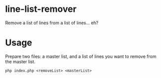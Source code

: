 # line-list-remover
Remove a list of lines from a list of lines... eh?

# Usage
Prepare two files: a master list, and a list of lines you want to remove from the master list.

`php index.php <removeList> <masterList>`
